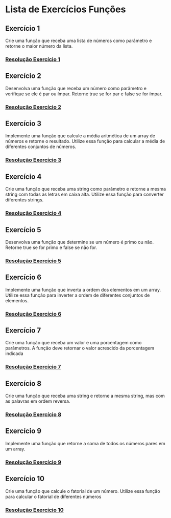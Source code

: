 # Lista de Exercícios Funções

## Exercício 1
 <p>Crie uma função que receba uma lista de números como parâmetro e retorne o
maior número da lista. </p>

### [Resolução Exercício 1](./src/EX01.ts)

 ## Exercício 2
 <p>Desenvolva uma função que receba um número como parâmetro e verifique se
ele é par ou ímpar. Retorne true se for par e false se for ímpar.
</p>

### [Resolução Exercício 2](./src/EX02.ts)


## Exercício 3
 <p>Implemente uma função que calcule a média aritmética de um array de números
e retorne o resultado. Utilize essa função para calcular a média de diferentes
conjuntos de números.</p>

### [Resolução Exercício 3](./src/EX03.ts)

 ## Exercício 4
 <p>Crie uma função que receba uma string como parâmetro e retorne a mesma
string com todas as letras em caixa alta. Utilize essa função para converter
diferentes strings.</p>

### [Resolução Exercício 4](./src/EX04.ts)

 ## Exercício 5
 <p>Desenvolva uma função que determine se um número é primo ou não. Retorne
true se for primo e false se não for.</p>

### [Resolução Exercício 5](./src/EX05.ts)

## Exercício 6
 <p>Implemente uma função que inverta a ordem dos elementos em um array.
Utilize essa função para inverter a ordem de diferentes conjuntos de elementos.</p>
 
 ### [Resolução Exercício 6](./src/EX06.ts)

 ## Exercício 7
 <p>Crie uma função que receba um valor e uma porcentagem como parâmetros. A
função deve retornar o valor acrescido da porcentagem indicada</p>

### [Resolução Exercício 7](./src/EX07.ts)

 ## Exercício 8
 <p>Crie uma função que receba uma string e retorne a mesma string, mas com as
palavras em ordem reversa. </p>

### [Resolução Exercício 8](./src/EX08.ts)

## Exercício 9
 <p>Implemente uma função que retorne a soma de todos os números pares em um
array.</p>
 
 ### [Resolução Exercício 9](./src/EX09.ts)

 ## Exercício 10
 <p>Crie uma função que calcule o fatorial de um número. Utilize essa função para
calcular o fatorial de diferentes números</p>

### [Resolução Exercício 10](./src/EX10.ts)

